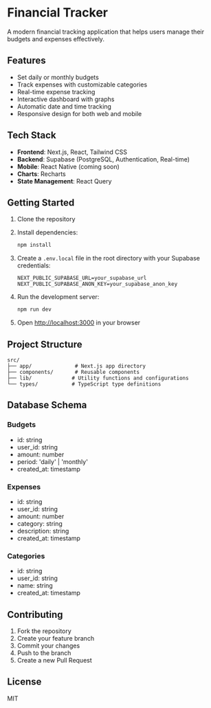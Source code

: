 # Financial Tracker

A modern financial tracking application that helps users manage their budgets and expenses effectively.

## Features

- Set daily or monthly budgets
- Track expenses with customizable categories
- Real-time expense tracking
- Interactive dashboard with graphs
- Automatic date and time tracking
- Responsive design for both web and mobile

## Tech Stack

- **Frontend**: Next.js, React, Tailwind CSS
- **Backend**: Supabase (PostgreSQL, Authentication, Real-time)
- **Mobile**: React Native (coming soon)
- **Charts**: Recharts
- **State Management**: React Query

## Getting Started

1. Clone the repository
2. Install dependencies:
   ```bash
   npm install
   ```

3. Create a `.env.local` file in the root directory with your Supabase credentials:
   ```
   NEXT_PUBLIC_SUPABASE_URL=your_supabase_url
   NEXT_PUBLIC_SUPABASE_ANON_KEY=your_supabase_anon_key
   ```

4. Run the development server:
   ```bash
   npm run dev
   ```

5. Open [http://localhost:3000](http://localhost:3000) in your browser

## Project Structure

```
src/
├── app/              # Next.js app directory
├── components/       # Reusable components
├── lib/             # Utility functions and configurations
└── types/           # TypeScript type definitions
```

## Database Schema

### Budgets
- id: string
- user_id: string
- amount: number
- period: 'daily' | 'monthly'
- created_at: timestamp

### Expenses
- id: string
- user_id: string
- amount: number
- category: string
- description: string
- created_at: timestamp

### Categories
- id: string
- user_id: string
- name: string
- created_at: timestamp

## Contributing

1. Fork the repository
2. Create your feature branch
3. Commit your changes
4. Push to the branch
5. Create a new Pull Request

## License

MIT 
